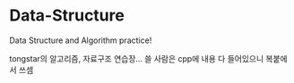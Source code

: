 # Data-Structure
Data Structure and Algorithm practice!

tongstar의 알고리즘, 자료구조 연습장...
쓸 사람은 cpp에 내용 다 들어있으니 복붙에서 쓰셈
